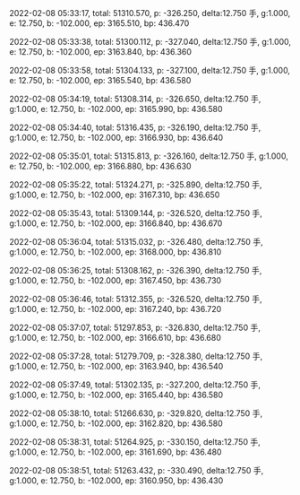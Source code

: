 2022-02-08 05:33:17, total: 51310.570, p: -326.250, delta:12.750 手, g:1.000, e: 12.750, b: -102.000, ep: 3165.510, bp: 436.470

2022-02-08 05:33:38, total: 51300.112, p: -327.040, delta:12.750 手, g:1.000, e: 12.750, b: -102.000, ep: 3163.840, bp: 436.360

2022-02-08 05:33:58, total: 51304.133, p: -327.100, delta:12.750 手, g:1.000, e: 12.750, b: -102.000, ep: 3165.540, bp: 436.580

2022-02-08 05:34:19, total: 51308.314, p: -326.650, delta:12.750 手, g:1.000, e: 12.750, b: -102.000, ep: 3165.990, bp: 436.580

2022-02-08 05:34:40, total: 51316.435, p: -326.190, delta:12.750 手, g:1.000, e: 12.750, b: -102.000, ep: 3166.930, bp: 436.640

2022-02-08 05:35:01, total: 51315.813, p: -326.160, delta:12.750 手, g:1.000, e: 12.750, b: -102.000, ep: 3166.880, bp: 436.630

2022-02-08 05:35:22, total: 51324.271, p: -325.890, delta:12.750 手, g:1.000, e: 12.750, b: -102.000, ep: 3167.310, bp: 436.650

2022-02-08 05:35:43, total: 51309.144, p: -326.520, delta:12.750 手, g:1.000, e: 12.750, b: -102.000, ep: 3166.840, bp: 436.670

2022-02-08 05:36:04, total: 51315.032, p: -326.480, delta:12.750 手, g:1.000, e: 12.750, b: -102.000, ep: 3168.000, bp: 436.810

2022-02-08 05:36:25, total: 51308.162, p: -326.390, delta:12.750 手, g:1.000, e: 12.750, b: -102.000, ep: 3167.450, bp: 436.730

2022-02-08 05:36:46, total: 51312.355, p: -326.520, delta:12.750 手, g:1.000, e: 12.750, b: -102.000, ep: 3167.240, bp: 436.720

2022-02-08 05:37:07, total: 51297.853, p: -326.830, delta:12.750 手, g:1.000, e: 12.750, b: -102.000, ep: 3166.610, bp: 436.680

2022-02-08 05:37:28, total: 51279.709, p: -328.380, delta:12.750 手, g:1.000, e: 12.750, b: -102.000, ep: 3163.940, bp: 436.540

2022-02-08 05:37:49, total: 51302.135, p: -327.200, delta:12.750 手, g:1.000, e: 12.750, b: -102.000, ep: 3165.440, bp: 436.580

2022-02-08 05:38:10, total: 51266.630, p: -329.820, delta:12.750 手, g:1.000, e: 12.750, b: -102.000, ep: 3162.820, bp: 436.580

2022-02-08 05:38:31, total: 51264.925, p: -330.150, delta:12.750 手, g:1.000, e: 12.750, b: -102.000, ep: 3161.690, bp: 436.480

2022-02-08 05:38:51, total: 51263.432, p: -330.490, delta:12.750 手, g:1.000, e: 12.750, b: -102.000, ep: 3160.950, bp: 436.430